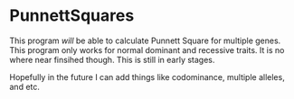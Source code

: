 # PunnettSquares
This program _will_ be able to calculate Punnett Square for multiple genes. This program only works for normal dominant and recessive traits. It is no where near finsihed though. This is still in early stages.
  
Hopefully in the future I can add things like codominance, multiple alleles, and etc.
